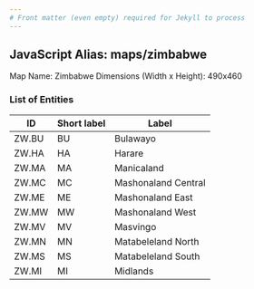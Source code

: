 ```yaml
---
# Front matter (even empty) required for Jekyll to process
---
```


## JavaScript Alias: maps/zimbabwe

Map Name: Zimbabwe
Dimensions (Width x Height): 490x460





### List of Entities

ID | Short label | Label
---|---|---|
ZW.BU|BU|Bulawayo
ZW.HA|HA|Harare
ZW.MA|MA|Manicaland
ZW.MC|MC|Mashonaland Central
ZW.ME|ME|Mashonaland East
ZW.MW|MW|Mashonaland West
ZW.MV|MV|Masvingo
ZW.MN|MN|Matabeleland North
ZW.MS|MS|Matabeleland South
ZW.MI|MI|Midlands

